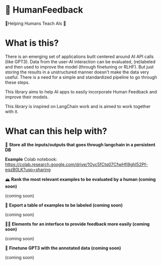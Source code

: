 # 🍬 HumanFeedback
👨Helping Humans Teach AIs 🤖 

# What is this?
There is an emerging set of applications built centered around AI API calls (like GPT3). Data from the user-AI interaction can be evaluated, (re)labeled and then used to improve the model (through finetuning or RLHF). But just storing the results in a unstructured manner doesn't make the data very useful. There is a need for a simple and standardized pipeline to go through these steps. 

This library aims to help AI apps to easily incorporate Human Feedback and improve their models.

This library is inspired on LangChain work and is aimed to work together with it.

# What can this help with?
💾 **Store all the inputs/outputs that goes through langchain in a persistent DB**

**Example** 
Colab notebook: https://colab.research.google.com/drive/1Oyc5fCtq07CfwHfi9ghI52Pf-eqzB0LK?usp=sharing

🏔️ **Rank the most relevant examples to be evaluated by a human (coming soon)**

(coming soon)

📜 **Export a table of examples to be labeled (coming soon)**

(coming soon)

🧑‍🎓 **Elements for an interface to provide feedback more easily (coming soon)**

(coming soon)

💎 **Finetune GPT3 with the annotated data (coming soon)**

(coming soon)
